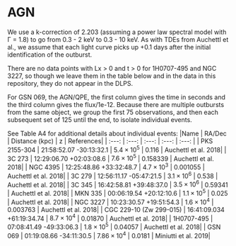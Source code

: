 # AGN

We use a k-correction of 2.203 (assuming a power law spectral model with Γ = 1.8) to go from 0.3 - 2 keV to 0.3 - 10 keV. As with TDEs from Auchettl et al., we assume that each light curve picks up +0.1 days after the initial identification of the outburst.

There are no data points with Lx > 0 and t > 0 for 1H0707-495 and NGC 3227, so though we leave them in the table below and in the data in this repository, they do not appear in the DLPS.

For GSN 069, the AGN/QPE, the first column gives the time in seconds and the third column gives the flux/1e-12. Because there are multiple outbursts from the same object, we group the first 75 observations, and then each subsequent set of 125 until the end, to isolate individual events.

See Table A4 for additional details about individual events:
|Name | RA/Dec | Distance (kpc) | z | References|
| :---: | :---: | :---: | :---: | :---: |
| PKS 2155-304 | 21:58:52.07 -30:13:32.1 | $5.4 \times 10^5$ | 0.116 | Auchettl et al. 2018|
| 3C 273 | 12:29:06.70 +02:03:08.6 | $7.6 \times 10^5$ | 0.158339 | Auchettl et al. 2018|
| NGC 4395 | 12:25:48.86 +33:32:48.7 | $4.7 \times 10^3$ | 0.001055 | Auchettl et al. 2018|
| 3C 279 | 12:56:11.17 -05:47:21.5 | $3.1 \times 10^6$ | 0.538 | Auchettl et al. 2018|
| 3C 345 | 16:42:58.81 +39:48:37.0 | $3.5 \times 10^6$ | 0.59341 | Auchettl et al. 2018|
| MKN 335 | 00:06:19.54 +20:12:10.6 | $1.1 \times 10^5$ | 0.025 | Auchettl et al. 2018|
| NGC 3227 | 10:23:30.57 +19:51:54.3 | $1.6 \times 10^4$ | 0.003763 | Auchettl et al. 2018|
| CGC 229-10 (Zw 299-015) | 16:41:09.034 +61:19:34.74  | $8.7 \times 10^4$ | 0.01870 | Auchettl et al. 2018|
| 1H0707-495 | 07:08:41.49 -49:33:06.3  | $1.8 \times 10^5$ | 0.04057 | Auchettl et al. 2018|
| GSN 069 | 01:19:08.66 -34:11:30.5  | $7.86 \times 10^4$ | 0.0181 | Miniutti et al. 2019|
